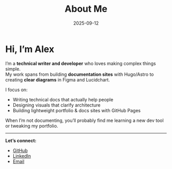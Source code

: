 ﻿---
title: "About Me"
description: "Who I am, what I do, and what I care about."
date: 2025-09-12
draft: false
showtoc: false       # disable table of contents on this page
hideMeta: true       # hide date/reading-time at the top
cover:
    image: "/images/profile.jpg"   # optional: put a profile photo in static/images/
    alt: "Profile photo"
    caption: "Me, doing my thing"
---

# Hi, I’m Alex

I’m a **technical writer and developer** who loves making complex things simple.  
My work spans from building **documentation sites** with Hugo/Astro to creating **clear diagrams** in Figma and Lucidchart.  

I focus on:
- Writing technical docs that actually help people
- Designing visuals that clarify architecture
- Building lightweight portfolio & docs sites with GitHub Pages

When I’m not documenting, you’ll probably find me learning a new dev tool or tweaking my portfolio.

---

 **Let’s connect:**  
- [GitHub](https://github.com/yourusername)  
- [LinkedIn](https://linkedin.com/in/yourusername)  
- [Email](mailto:you@example.com)
